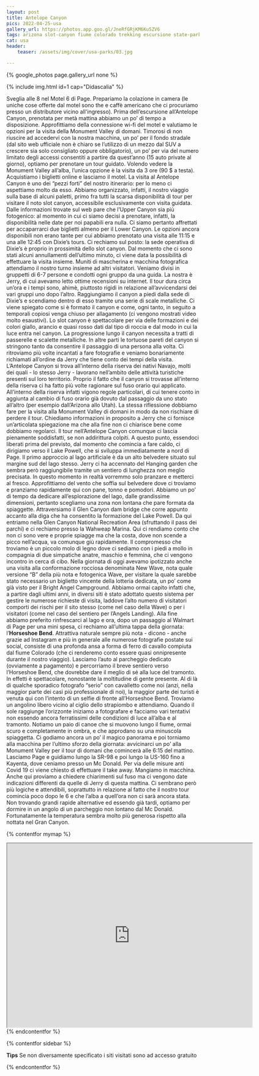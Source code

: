 ```yaml
---
layout: post
title: Antelope Canyon
pics: 2022-04-25-usa
gallery_url: https://photos.app.goo.gl/JneRfGRjKM6Ku5ZV6
tags: arizona slot-canyon fiume colorado trekking escursione state-park
cat: usa
header:
    teaser: /assets/img/cover/usa-parks/03.jpg

---
```


{% google_photos page.gallery_url none %}

{% include img.html id=1 cap="Didascalia" %}

Sveglia alle 8 nel Motel 6 di Page. Prepariamo la colazione in camera (le uniche cose offerte dal motel sono the e caffè americano che ci procuriamo presso un distributore vicino all'ingresso). Prima dell’escursione all’Antelope Canyon, prenotata per metà mattina abbiamo un po’ di tempo a disposizione. Approfittiamo della connessione wi-fi del motel e valutiamo le opzioni per la visita della Monument Valley di domani. Timorosi di non riuscire ad accedervi con la nostra macchina, un po’ per il fondo stradale (dal sito web ufficiale non è chiaro se l’utilizzo di un mezzo dal SUV a crescere sia solo consigliato oppure obbligatorio), un po’ per via del numero limitato degli accessi consentiti a partire da quest’anno (15 auto private al giorno), optiamo per prenotare un tour guidato. Volendo vedere la Monument Valley all’alba, l’unica opzione è la visita da 3 ore (90 $ a testa). Acquistiamo i biglietti online e lasciamo il motel.
La visita al Antelope Canyon è uno dei “pezzi forti” del nostro itinerario: per lo meno ci aspettiamo molto da esso. Abbiamo organizzato, infatti, il nostro viaggio sulla base di alcuni paletti, primo fra tutti la scarsa disponibilità di tour per visitare il noto slot canyon, accessibile esclusivamente con visita guidata. Dalle informazioni trovate sul web pare che l’Upper Canyon sia più fotogenico: al momento in cui ci siamo decisi a prenotare, infatti, la disponibilità nelle date per noi papabili era nulla. Ci siamo pertanto affrettati per accaparrarci due biglietti almeno per il Lower Canyon. Le opzioni ancora disponibili non erano tante per cui abbiamo prenotato una visita alle 11:15 e una alle 12:45 con Dixie’s tours. Ci rechiamo sul posto: la sede operativa di Dixie’s è proprio in prossimità dello slot canyon. Dal momento che ci sono stati alcuni annullamenti dell’ultimo minuto, ci viene data la possibilità di effettuare la visita insieme.
Muniti di mascherina e macchina fotografica attendiamo il nostro turno insieme ad altri visitatori. Veniamo divisi in gruppetti di 6-7 persone e condotti ogni gruppo da una guida. La nostra è Jerry, di cui avevamo letto ottime recensioni su internet. Il tour dura circa un’ora e i tempi sono, ahimè, piuttosto rigidi in relazione all’avvicendarsi dei vari gruppi uno dopo l’altro. Raggiungiamo il canyon a piedi dalla sede di Dixie’s e scendiamo dentro di esso tramite una serie di scale metalliche. Ci viene spiegato come si è formato il canyon e come, ogni tanto, in seguito a temporali copiosi venga chiuso per allagamento (ci vengono mostrati video molto esaustivi). Lo slot canyon è spettacolare per via delle formazioni e dei colori giallo, arancio e quasi rosso dati dal tipo di roccia e dal modo in cui la luce entra nel canyon. La progressione lungo il canyon necessita a tratti di passerelle e scalette metalliche. In altre parti le tortuose pareti del canyon si stringono tanto da consentire il passaggio di una persona alla volta. Ci ritroviamo più volte incantati a fare fotografie e veniamo bonariamente richiamati all’ordine da Jerry che tiene conto dei tempi della visita. L’Antelope Canyon si trova all’interno della riserva dei nativi Navajo, molti dei quali - lo stesso Jerry - lavorano nell’ambito delle attività turistiche presenti sul loro territorio. Proprio il fatto che il canyon si trovasse all’interno della riserva ci ha fatto più volte ragionare sul fuso orario qui applicato. All’interno della riserva infatti vigono regole particolari, di cui tenere conto in aggiunta al cambio di fuso orario già dovuto dal passaggio da uno stato all’altro (per esempio dall’Arizona allo Utah). La stessa riflessione dobbiamo fare per la visita alla Monument Valley di domani in modo da non rischiare di perdere il tour. Chiediamo informazioni in proposito a Jerry che ci fornisce un’articolata spiegazione ma che alla fine non ci chiarisce bene come dobbiamo regolarci. Il tour nell’Antelope Canyon comunque ci lascia pienamente soddisfatti, se non addirittura colpiti.
A questo punto, essendoci liberati prima del previsto, dal momento che comincia a fare caldo, ci dirigiamo verso il Lake Powell, che si sviluppa immediatamente a nord di Page. Il primo approccio al lago artificiale è da un alto belvedere situato sul margine sud del lago stesso. Jerry ci ha accennato del Hanging garden che sembra però raggiungibile tramite un sentiero di lunghezza non meglio precisata. In questo momento in realtà vorremmo solo pranzare e metterci al fresco. Approfittiamo del vento che soffia sul belvedere dove ci troviamo e pranziamo rapidamente qui con pane, tonno e pomodori. Abbiamo un po’ di tempo da dedicare all’esplorazione del lago, dalle grandissime dimensioni, pertanto scegliamo una zona non lontana che pare formata da spiaggette. Attraversiamo il Glen Canyon dam bridge che corre appunto accanto alla diga che ha consentito la formazione del Lake Powell. Da qui entriamo nella Glen Canyon National Recreation Area (sfruttando il pass dei parchi) e ci rechiamo presso la Wahweap Marina. Qui ci rendiamo conto che non ci sono vere e proprie spiagge ma che la costa, dove non scende a picco nell’acqua, va comunque giù rapidamente. Il compromesso che troviamo è un piccolo molo di legno dove ci sediamo con i piedi a mollo in compagnia di due simpatiche anatre, maschio e femmina, che ci vengono incontro in cerca di cibo.
Nella giornata di oggi avevamo ipotizzato anche una visita alla conformazione rocciosa denominata New Wave, nota quale versione “B” della più nota e fotogenica Wave, per visitare la quale sarebbe stato necessario un biglietto vincente della lotteria dedicata, un po’ come già visto per il Bright Angel Campground. Abbiamo ormai capito infatti che, a partire dagli ultimi anni, in diversi siti è stato adottato questo sistema per gestire le numerose richieste di visita, laddove l’alto numero di visitatori comporti dei rischi per il sito stesso (come nel caso della Wave) o per i visitatori (come nel caso del sentiero per l’Angels Landing). Alla fine abbiamo preferito rinfrescarci al lago e ora, dopo un passaggio al Walmart di Page per una mini spesa, ci rechiamo all’ultima tappa della giornata: l’**Horseshoe Bend**.
Attrattiva naturale sempre più nota - dicono - anche grazie ad Instagram e più in generale alle numerose fotografie postate sui social, consiste di una profonda ansa a forma di ferro di cavallo compiuta dal fiume Colorado (che ci renderemo conto essere quasi onnipresente durante il nostro viaggio). Lasciamo l’auto al parcheggio dedicato (ovviamente a pagamento) e percorriamo il breve sentiero verso l’Horseshoe Bend, che dovrebbe dare il meglio di sé alla luce del tramonto. In effetti è spettacolare, nonostante la moltitudine di gente presente. Al di là di qualche sporadico fotografo “serio” con cavalletto come noi (anzi, nella maggior parte dei casi più professionale di noi), la maggior parte dei turisti è venuta qui con l’intento di un selfie di fronte all’Horseshoe Bend. Troviamo un angolino libero vicino al ciglio dello strapiombo e attendiamo. Quando il sole raggiunge l’orizzonte iniziamo a fotografare e facciamo vari tentativi non essendo ancora ferratissimi delle condizioni di luce all’alba e al tramonto. Notiamo un paio di canoe che si muovono lungo il fiume, ormai scuro e completamente in ombra, e che approdano su una minuscola spiaggetta. Ci godiamo ancora un po’ il magico panorama e poi torniamo alla macchina per l’ultimo sforzo della giornata: avvicinarci un po’ alla Monument Valley per il tour di domani che comincerà alle 6:15 del mattino. Lasciamo Page e guidiamo lungo la SR-98 e poi lungo la US-160 fino a Kayenta, dove ceniamo presso un Mc Donald. Per via delle misure anti Covid 19 ci viene chiesto di effettuare il take away. Mangiamo in macchina. Anche qui proviamo a chiedere chiarimenti sul fuso  ma ci vengono date indicazioni differenti da quelle di Jerry di questa mattina. Ci sembrano però più logiche e attendibili, soprattutto in relazione al fatto che il nostro tour comincia poco dopo le 6 e che l’alba a quell’ora non ci sarà ancora stata. Non trovando grandi rapide alternative ed essendo già tardi, optiamo per dormire in un angolo di un parcheggio non lontano dal Mc Donald. Fortunatamente la temperatura sembra molto più generosa rispetto alla nottata nel Gran Canyon.

{% contentfor mymap %}
<iframe src="https://www.google.com/maps/d/embed?mid=1dWKBshtWENY8_uoYuoPKBM6cmDWde2L-&ehbc=2E312F" width="640" height="480"></iframe>
{% endcontentfor %}

{% contentfor sidebar %}

**Tips**
Se non diversamente specificato i siti visitati sono ad accesso gratuito

{% endcontentfor %}